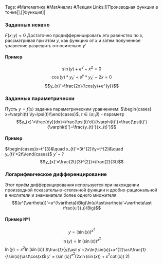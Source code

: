 Tags: #Математика #МатАнализ #Лекция 
Links:[[Производная функции в точке]],[[Функция]]
### Заданных неявно
$F(x;y)=0$
Достаточно продифференцировать это равенство по $x$, рассматривая при этом $y$, как функцию от $x$ и затем полученное уравнение разрешить относительно $y'$ 
#### Пример
$$\sin(y)+e^{y}-x^{2}=0$$
$$\cos(y)\ast y_{x}'+e^{y}\ast y_{x}'-2x=0$$
$$y_{x}'=\frac{2x}{\cos(y)+e^{y}}$$

### Заданных параметрически
Пусть $y=f(x)$ заданна параметрическим уравнением: $\begin{cases} x=\varphi(t) \\y=\psi(t)\\\end{cases}$, $t\in(\alpha;\beta)$ - параметр
$$y_{x}'=\frac{dy}{dx}=\frac{\psi(t)'dt}{\varphi(t)'}=\frac{\psi(t)'}{\varphi(t)'}=\frac{y_{t}'}{x_{t}'}$$
#### Пример
$\begin{cases}x=t^{3}&\quad x_{t}'=3t^{2}\\y=t^{2}&\quad y_{t}'=2t\\\end{cases}$
$y'-?$ $$y_{x}'=\frac{2t}{3t^{2}}=\frac{2}{3t}$$
### Логарифмическое дифференцирование
Этот приём дифференцирования используется при нахождении производной показательно-степенной функции и дробно-рациональной в числители и знаменатели более одного множителя $$(u^{\vartheta})'=u^{\vartheta}\Big(\ln(u)\ast\vartheta'+\vartheta\ast \frac{u'}{u}\Big)$$
#### Пример №1
$$y=(\sin(x))^{x^{2}}$$$$\ln(y)=\ln(\sin(x))^{x^{2}}$$
	$\ln(y)=x^{2}\ln(\sin(x))$
	$\frac{1}{y}\ast y'=2x\ln(\sin(x))+x^{2}\ast\frac{1}{\sin(x)}\ast\cos(x)$
	$y'=(\sin(x))^{x^{2}}(2x\ln(\sin(x))+x^{2}\cot(x))$
2)
	$$$$
